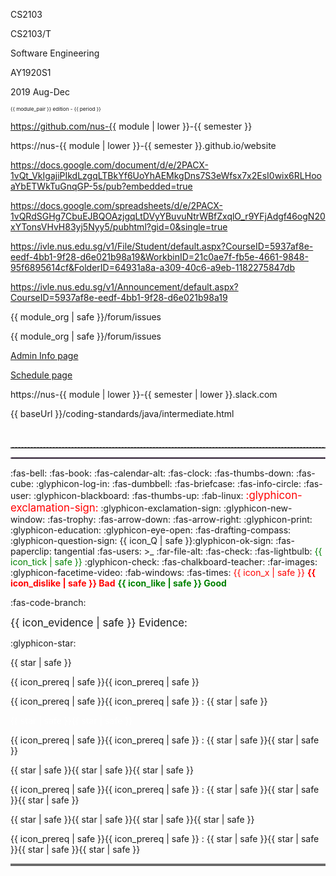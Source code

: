 <span id="module">CS2103</span>

<span id="module_pair">CS2103/T</span>

<span id="module_name">Software Engineering</span>

<span id="semester">AY1920S1</span>

<span id="period">2019 Aug-Dec</span>

<span id="edition_badge"><small><small><small><span class='badge badge-pill badge-success'>{{ module_pair }} edition - {{ period }}</span></small></small></small></span>

<span id="module_org">https://github.com/nus-{{ module | lower }}-{{ semester }}</span>

<span id="module_website">https://nus-{{ module | lower }}-{{ semester }}.github.io/website</span>

<span id="instructors_page">https://docs.google.com/document/d/e/2PACX-1vQt_VkIgajiPIkdLzgqLTBkYf6UoYhAEMkgDns7S3eWfsx7x2EsI0wix6RLHooaYbETWkTuGnqGP-5s/pub?embedded=true</span>

<span id="team_IDs_page">https://docs.google.com/spreadsheets/d/e/2PACX-1vQRdSGHg7CbuEJBQOAzjgqLtDVyYBuvuNtrWBfZxqlO_r9YFjAdgf46ogN20xYTonsVHvH83yj5Nyy5/pubhtml?gid=0&single=true</span>

<span id="ivle_files">https://ivle.nus.edu.sg/v1/File/Student/default.aspx?CourseID=5937af8e-eedf-4bb1-9f28-d6e021b98a19&WorkbinID=21c0ae7f-fb5e-4661-9848-95f6895614cf&FolderID=64931a8a-a309-40c6-a9eb-1182275847db</span>

<span id="ivle_announcements">https://ivle.nus.edu.sg/v1/Announcement/default.aspx?CourseID=5937af8e-eedf-4bb1-9f28-d6e021b98a19</span>

<span id="bugs_link">{{ module_org | safe }}/forum/issues</span>

<span id="forum_link">{{ module_org | safe }}/forum/issues</span>

<span id="admin_link"><md>[Admin Info page]({{baseUrl}}/admin/index.html)</md></span>

<span id="schedule_link"><md>[Schedule page]({{baseUrl}}/index.html)</md></span>

<span id="slack_team">https://nus-{{ module | lower }}-{{ semester | lower }}.slack.com</span>

<span id="java_coding_standard">{{ baseUrl }}/coding-standards/java/intermediate.html</span>

<span id="pagebreak"><p style="page-break-after: always;">&nbsp;</p></span>

<span id="dashed_line"><hr style="border-top: dashed 1px; border-color:grey" /></span>

<span id="dotted_line"><hr style="border-width: 1px; border-color: #f3ccff; border-style: dotted"></span>

<span id="icon_announcement"><md>:fas-bell:</md></span>
<span id="icon_book"><md>:fas-book:</md></span>
<span id="icon_calendar"><md>:fas-calendar-alt:</md></span>
<span id="icon_deadline"><md>:fas-clock:</md></span>
<span id="icon_dislike"><md>:fas-thumbs-down:</md></span>
<span id="icon_example"><md>:fas-cube:</md></span>
<span id="icon_embedding"><md>:glyphicon-log-in:</md></span>
<span id="icon_exercise"><md>:fas-dumbbell:</md></span>
<span id="icon_evidence"><md>:fas-briefcase:</md></span>
<span id="icon_info"><md>:fas-info-circle:</md></span>
<span id="icon_individual"><md>:fas-user:</md></span>
<span id="icon_lecture"><md>:glyphicon-blackboard:</md></span>
<span id="icon_like"><md>:fas-thumbs-up:</md></span>
<span id="icon_linux"><md>:fab-linux:</md></span>
<span id="icon_important_big_red"><font color="red"><big>:glyphicon-exclamation-sign:</big></font></span>
<span id="icon_important"><md>:glyphicon-exclamation-sign:</md></span>
<span id="icon_new_window"><md>:glyphicon-new-window:</md></span>
<span id="icon_outcome"><md>:fas-trophy:</md></span>
<span id="icon_output"><md>:fas-arrow-down:</md></span>
<span id="icon_output_right"><md>:fas-arrow-right:</md></span>
<span id="icon_print"><md>:glyphicon-print:</md></span>
<span id="icon_prereq"><md>:glyphicon-education:</md></span>
<span id="icon_preview"><md>:glyphicon-eye-open:</md></span>
<span id="icon_project"><md>:fas-drafting-compass:</md></span>
<span id="icon_Q"><md>:glyphicon-question-sign:</md></span>
<span id="icon_Q_A">{{ icon_Q | safe }}:glyphicon-ok-sign:</span>
<span id="icon_resource"><md>:fas-paperclip:</md></span>
<span id="icon_tangential"><span class='badge badge-pill badge-secondary'>tangential</span></span>
<span id="icon_team"><md>:fas-users:</md></span>
<span id="icon_terminal"><smal><span class="badge badge-secondary">&gt;_</span></smal></span>
<span id="icon_text"><md>:far-file-alt:</md></span>
<span id="icon_tick"><md>:fas-check:</md></span>
<span id="icon_tip"><span class="badge badge-pill badge-warning">:fas-lightbulb:</span></span>
<span id="icon_tick_green"><span style="color:green">{{ icon_tick | safe }}</span></span>
<span id="icon_todo"><md>:glyphicon-check:</md></span>
<span id="icon_tutorial"><md>:fas-chalkboard-teacher:</md></span>
<span id="icon_slides"><md>:far-images:</md></span>
<span id="icon_video"><md>:glyphicon-facetime-video:</md></span>
<span id="icon_windows"><md>:fab-windows:</md></span>
<span id="icon_x"><md>:fas-times:</md></span>
<span id="icon_x_red"><span style="color:red">{{ icon_x | safe }}</span></span>
<span id="bad"><font color="red"><md>**{{ icon_dislike | safe }} Bad**</md></font></span>
<span id="good"><font color="green"><md>**{{ icon_like | safe }} Good**</md></font></span>

<span id="icon_repo"><md>:fas-code-branch:</md></span>


<span id="evidence"><big>{{ icon_evidence | safe }} Evidence:</big></span>

<span id="s"><md>:glyphicon-star:</md></span>

<span id="star"><span class='glyphicon glyphicon-star' aria-hidden='true'></span></span>

<span id="one_star"><span class='badge badge-pill badge-danger'>{{ star | safe }} </span></span>

<span id="prereq_no_stars"><span class='badge badge-pill badge-secondary'>{{ icon_prereq | safe }}{{ icon_prereq | safe }}</span></span>

<span id="prereq_one_star"><span class='badge badge-pill badge-secondary'>{{ icon_prereq | safe }}{{ icon_prereq | safe }} : {{ star | safe }} </span></span>

<span id="two_stars"><span class='badge badge-pill badge-warning'><span style='color:white'>{{ star | safe }}{{ star | safe }} </span></span></span>

<span id="prereq_two_stars"><span class='badge badge-pill badge-secondary'>{{ icon_prereq | safe }}{{ icon_prereq | safe }} : {{ star | safe }}{{ star | safe }} </span></span>

<span id="three_stars"><span class='badge badge-pill badge-info'>{{ star | safe }}{{ star | safe }}{{ star | safe }} </span></span>

<span id="prereq_three_stars"><span class='badge badge-pill badge-secondary'>{{ icon_prereq | safe }}{{ icon_prereq | safe }} : {{ star | safe }}{{ star | safe }}{{ star | safe }} </span></span>

<span id="four_stars"><span class='badge badge-pill badge-success'>{{ star | safe }}{{ star | safe }}{{ star | safe }}{{ star | safe }} </span></span>

<span id="prereq_four_stars"><span class='badge badge-pill badge-secondary'>{{ icon_prereq | safe }}{{ icon_prereq | safe }} : {{ star | safe }}{{ star | safe }}{{ star | safe }}{{ star | safe }} </span></span>

<span id="hr_double"><hr style="border-top: 3px double #c5c5c5;"></span>
